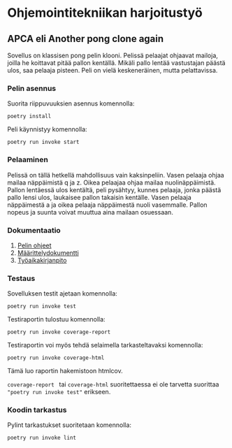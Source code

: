 # Ohjemointitekniikan harjoitustyö

## APCA eli Another pong clone again

Sovellus on klassisen pong pelin klooni. Pelissä pelaajat ohjaavat mailoja, joilla he koittavat pitää pallon kentällä. Mikäli pallo lentää vastustajan päästä ulos, saa pelaaja pisteen. Peli on vielä keskeneräinen, mutta pelattavissa.

### Pelin asennus
Suorita riippuvuuksien asennus komennolla:

```
poetry install
```

Peli käynnistyy komennolla:

```
poetry run invoke start
```

### Pelaaminen
Pelissä on tällä hetkellä mahdollisuus vain kaksinpeliin. Vasen pelaaja ohjaa mailaa näppäimistä q ja z. Oikea pelaajaa ohjaa mailaa nuolinäppäimistä. Pallon lentäessä ulos kentältä, peli pysähtyy, kunnes pelaaja, jonka päästä pallo lensi ulos, laukaisee pallon takaisin kentälle. Vasen pelaaja näppäimestä a
ja oikea pelaaja näppäimestä nuoli vasemmalle. Pallon nopeus ja suunta voivat muuttua aina mailaan osuessaan.

### Dokumentaatio
 1. [Pelin ohjeet](https://github.com/vulpecula78/ohte_harjoitustyo/blob/master/dokumentaatio/ohjeet.md)
 1. [Määrittelydokumentti](https://github.com/vulpecula78/ohte_harjoitustyo/blob/master/dokumentaatio/vaatimusmaarittely.md)
 1. [Työaikakirjanpito](https://github.com/vulpecula78/ohte_harjoitustyo/blob/master/dokumentaatio/tyoaikakirjanpito.md)

### Testaus

Sovelluksen testit ajetaan komennolla:

```
poetry run invoke test
```

Testiraportin tulostuu komennolla:

```
poetry run invoke coverage-report
```

Testiraportin voi myös tehdä selaimella tarkasteltavaksi komennolla:

```
poetry run invoke coverage-html
```

Tämä luo raportin hakemistoon htmlcov.

```coverage-report ``` tai ```coverage-html``` suoritettaessa ei ole tarvetta suorittaa ```"poetry run invoke test"``` erikseen.

### Koodin tarkastus

 Pylint tarkastukset suoritetaan komennolla:

```
poetry run invoke lint
```
